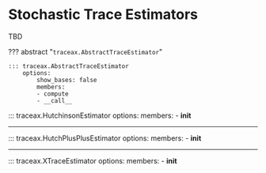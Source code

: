 # Stochastic Trace Estimators

TBD

??? abstract "`traceax.AbstractTraceEstimator`"

    ::: traceax.AbstractTraceEstimator
        options:
            show_bases: false
            members:
            - compute
            - __call__

::: traceax.HutchinsonEstimator
    options:
        members:
        - __init__

---

::: traceax.HutchPlusPlusEstimator
    options:
        members:
        - __init__

---

::: traceax.XTraceEstimator
    options:
        members:
        - __init__
